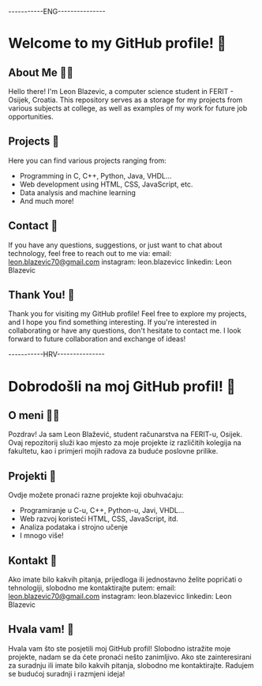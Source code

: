 
-----------ENG---------------
# Welcome to my GitHub profile! 👋

## About Me 🙎‍♂️
Hello there! I'm Leon Blazevic, a computer science student in FERIT - Osijek, Croatia.
This repository serves as a storage for my projects from various subjects at college, as well as examples of my work for future job opportunities.

## Projects 🚀
Here you can find various projects ranging from:
- Programming in C, C++, Python, Java, VHDL...
- Web development using HTML, CSS, JavaScript, etc.
- Data analysis and machine learning
- And much more!

## Contact 📧
If you have any questions, suggestions, or just want to chat about technology, feel free to reach out to me via:
email: leon.blazevic70@gmail.com
instagram: leon.blazevicc
linkedin: Leon Blazevic
## Thank You! 🙏
Thank you for visiting my GitHub profile! Feel free to explore my projects, and I hope you find something interesting. 
If you're interested in collaborating or have any questions, don't hesitate to contact me. 
I look forward to future collaboration and exchange of ideas!

-----------HRV---------------
# Dobrodošli na moj GitHub profil! 👋

## O meni 🙎‍♂️
Pozdrav! Ja sam Leon Blažević, student računarstva na FERIT-u, Osijek.
Ovaj repozitorij služi kao mjesto za moje projekte iz različitih kolegija na fakultetu, kao i primjeri mojih radova za buduće poslovne prilike.

## Projekti 🚀
Ovdje možete pronaći razne projekte koji obuhvaćaju:
- Programiranje u C-u, C++, Python-u, Javi, VHDL...
- Web razvoj koristeći HTML, CSS, JavaScript, itd.
- Analiza podataka i strojno učenje
- I mnogo više!

## Kontakt 📧
Ako imate bilo kakvih pitanja, prijedloga ili jednostavno želite popričati o tehnologiji, slobodno me kontaktirajte putem: 
email: leon.blazevic70@gmail.com
instagram: leon.blazevicc
linkedin: Leon Blazevic

## Hvala vam! 🙏
Hvala vam što ste posjetili moj GitHub profil! 
Slobodno istražite moje projekte, nadam se da ćete pronaći nešto zanimljivo. 
Ako ste zainteresirani za suradnju ili imate bilo kakvih pitanja, slobodno me kontaktirajte. 
Radujem se budućoj suradnji i razmjeni ideja!

